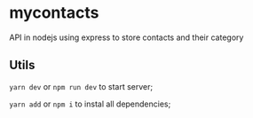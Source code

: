 # mycontacts
API in nodejs using express to store contacts and their category

## Utils
`yarn dev` or `npm run dev` to start server;

`yarn add` or `npm i` to instal all dependencies;
